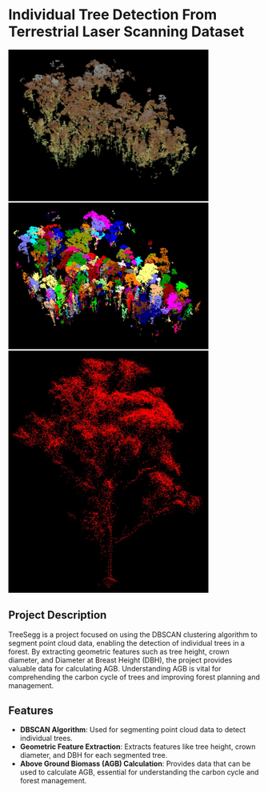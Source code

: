 # Individual Tree Detection From Terrestrial Laser Scanning Dataset

<img src="before%20segmentation.jpg" alt="Before Segmentation" width="400"/>

<img src="after%20segmentation.jpg" alt="After Segmentation" width="400"/>

<img src="individual%20detected%20tree.jpg" alt="Individual Detected Tree" width="400"/>

## Project Description

TreeSegg is a project focused on using the DBSCAN clustering algorithm to segment point cloud data, enabling the detection of individual trees in a forest. By extracting geometric features such as tree height, crown diameter, and Diameter at Breast Height (DBH), the project provides valuable data for calculating AGB. Understanding AGB is vital for comprehending the carbon cycle of trees and improving forest planning and management.

## Features

- **DBSCAN Algorithm**: Used for segmenting point cloud data to detect individual trees.
- **Geometric Feature Extraction**: Extracts features like tree height, crown diameter, and DBH for each segmented tree.
- **Above Ground Biomass (AGB) Calculation**: Provides data that can be used to calculate AGB, essential for understanding the carbon cycle and forest management.